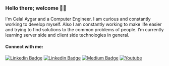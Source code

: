 ### Hello there; welcome 👋🏾

I'm Celal Aygar and a Computer Engineer. I am curious and constantly working to develop myself.
Also I am constantly working to make life easier and trying to find solutions to the common problems of people.
I’m currently learning server side and client side technologies in general.

#### Connect with me:
[![Linkedin Badge](https://img.shields.io/badge/-celalaygar-blue?style=plastic&logo=Linkedin&logoColor=white&link=https://www.linkedin.com/in/celalaygar/)](https://www.linkedin.com/in/celalaygar/)                           [![Linkedin Badge](https://img.shields.io/badge/-celalaygar-white?style=plastic&logo=stackoverflow&logoColor=dark&link=https://stackoverflow.com/users/12014524/hac%c4%b1-celal-aygar)](https://stackoverflow.com/users/12014524/hac%c4%b1-celal-aygar)                                                                                                                                                                                          [![Medium Badge](https://img.shields.io/badge/-@celalaygar-557799?style=plastic&logo=Medium&logoColor=BLACK&link=https://medium.com/@celalaygar)](https://medium.com/@celalaygar)                                       [![Youtube](https://img.shields.io/badge/-@celalaygar-557799?style=plastic&logo=Youtube&logoColor=WHITE&color=EE4B2B&labelColor=EE4B2B&link=https://www.youtube.com/@celalaygar)](https://www.youtube.com/@celalaygar) 


